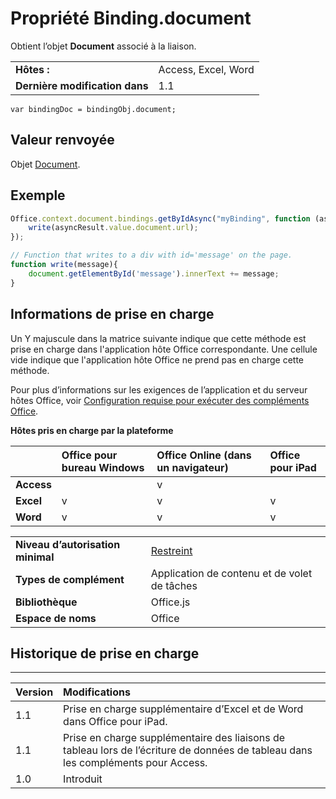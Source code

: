 
# <a name="binding.document-property"></a>Propriété Binding.document
Obtient l’objet **Document** associé à la liaison.

|||
|:-----|:-----|
|**Hôtes :**|Access, Excel, Word|
|**Dernière modification dans**|1.1|

```
var bindingDoc = bindingObj.document;
```


## <a name="return-value"></a>Valeur renvoyée

Objet [Document](../../reference/shared/document.md).


## <a name="example"></a>Exemple




```js
Office.context.document.bindings.getByIdAsync("myBinding", function (asyncResult) {
    write(asyncResult.value.document.url);
});

// Function that writes to a div with id='message' on the page.
function write(message){
    document.getElementById('message').innerText += message; 
}
```




## <a name="support-details"></a>Informations de prise en charge


Un Y majuscule dans la matrice suivante indique que cette méthode est prise en charge dans l'application hôte Office correspondante. Une cellule vide indique que l'application hôte Office ne prend pas en charge cette méthode.

Pour plus d’informations sur les exigences de l’application et du serveur hôtes Office, voir [Configuration requise pour exécuter des compléments Office](../../docs/overview/requirements-for-running-office-add-ins.md).


**Hôtes pris en charge par la plateforme**


||**Office pour bureau Windows**|**Office Online (dans un navigateur)**|**Office pour iPad**|
|:-----|:-----|:-----|:-----|
|**Access**||v||
|**Excel**|v|v|v|
|**Word**|v|v|v|

|||
|:-----|:-----|
|**Niveau d’autorisation minimal**|[Restreint](../../docs/develop/requesting-permissions-for-api-use-in-content-and-task-pane-add-ins.md)|
|**Types de complément**|Application de contenu et de volet de tâches|
|**Bibliothèque**|Office.js|
|**Espace de noms**|Office|

## <a name="support-history"></a>Historique de prise en charge





****


|**Version**|**Modifications**|
|:-----|:-----|
|1.1|Prise en charge supplémentaire d’Excel et de Word dans Office pour iPad.|
|1.1|Prise en charge supplémentaire des liaisons de tableau lors de l’écriture de données de tableau dans les compléments pour Access.|
|1.0|Introduit|
